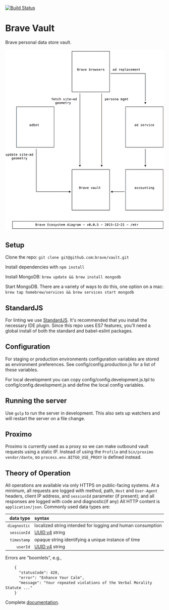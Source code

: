 [![Build Status](https://travis-ci.org/brave/vault.svg)](https://travis-ci.org/brave/vault)

# Brave Vault

Brave personal data store vault.

<img src='documentation/ecosystem.png' />

## Setup

Clone the repo: `git clone git@github.com:brave/vault.git`

Install dependencies with `npm install`

Install MongoDB: `brew update && brew install mongodb`

Start MongoDB. There are a variety of ways to do this, one option on a mac: `brew tap homebrew/services && brew services start mongodb`

## StandardJS

For linting we use [StandardJS](https://github.com/feross/standard). It's recommended that you install the necessary IDE plugin. Since this repo uses ES7 features, you'll need a global install of both the standard and babel-eslint packages.

## Configuration

For staging or production environments configuration variables are stored as environment preferences. See config/config.production.js for a list of these variables.

For local development you can copy config/config.development.js.tpl to config/config.development.js and define the local config variables.


## Running the server

Use `gulp` to run the server in development. This also sets up watchers and will restart the server on a file change.


## Proximo

Proximo is currently used as a proxy so we can make outbound vault requests using a static IP. 
Instead of using the `Profile` and `bin/proximo` `vendor/dante`,
so `process.env.BITGO_USE_PROXY` is defined instead.

## Theory of Operation
All operations are available via only HTTPS on public-facing systems.
At a minimum,
all requests are logged with method, path, `Host` and `User-Agent` headers, client IP address,
and `sessionId` parameter (if present);
and all responses are logged with code and diagnostic(if any)
All HTTP content is `application/json`.
Commonly used data types are:

| data type     | syntax                                                                                                      |
| -------------:|:----------------------------------------------------------------------------------------------------------- |
| `diagnostic`  | localized string intended for logging and human consumption                                                 |
| `sessionId`   | [UUID v4](https://en.wikipedia.org/wiki/Universally_unique_identifier#Version_4_.28random.29) string        |
| `timestamp`   | opaque string identifying a unique instance of time                                                         |
| `userId`      | [UUID v4](https://en.wikipedia.org/wiki/Universally_unique_identifier#Version_4_.28random.29) string        |

Errors are "boomlets", e.g.,

        {
          "statusCode": 420,
          "error": "Enhance Your Calm",
          "message": "Your repeated violations of the Verbal Morality Statute ..."
        }

Complete <a href='http://vault-staging.brave.com/documentation'>documentation</a>.
